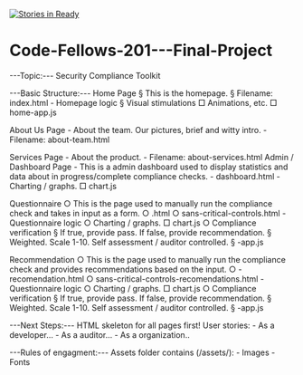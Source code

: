[![Stories in Ready](https://badge.waffle.io/mevans72/to-be-renamed-repo.png?label=ready&title=Ready)](https://waffle.io/mevans72/to-be-renamed-repo)
# Code-Fellows-201---Final-Project


---Topic:---
Security Compliance Toolkit

---Basic Structure:---
Home Page
		§ This is the homepage.
		§ Filename:   index.html
	- Homepage logic
		§ Visual stimulations
			□ Animations, etc.
			□ home-app.js

About Us Page
	- About the team. Our pictures, brief and witty intro.
	- Filename:   about-team.html

Services Page
	- About the product.
	- Filename:   about-services.html
Admin / Dashboard Page
	- This is a admin dashboard used to display statistics and data about in progress/complete compliance checks.
	- dashboard.html
	- Charting / graphs.
		□ chart.js

Questionnaire
		○ This is the page used to manually run the compliance check and takes in input as a form.
		○ <name-of-compliance-thing>.html
		○ sans-critical-controls.html
	- Questionnaire logic
		○ Charting / graphs.
			□ chart.js
		○ Compliance verification
			§ If true, provide pass. If false, provide recommendation.
			§ Weighted. Scale 1-10. Self assessment / auditor controlled.
			§ <name-of-compliance-thing>-app.js

Recommendation
		○ This is the page used to manually run the compliance check and provides recommendations based on the input.
		○ <name-of-compliance-thing>-recomendation.html
		○ sans-critical-controls-recomendations.html
	- Questionnaire logic
		○ Charting / graphs.
			□ chart.js
		○ Compliance verification
			§ If true, provide pass. If false, provide recommendation.
			§ Weighted. Scale 1-10. Self assessment / auditor controlled.
			§ <name-of-compliance-thing>-app.js


---Next Steps:---
HTML skeleton for all pages first!
User stories:
	- As a developer…
	- As a auditor…
	- As a organization..

---Rules of engagment:---
Assets folder contains (/assets/):
	- Images
	- Fonts
